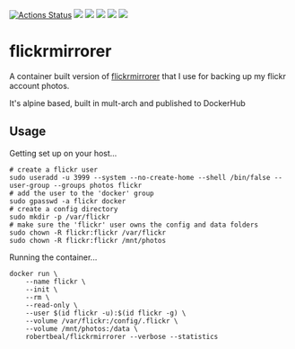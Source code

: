 [![Actions Status](https://github.com/robertbeal/docker-flickrmirrorer/workflows/build/badge.svg)](https://github.com/robertbeal/docker-flickrmirrorer/actions)
[![](https://images.microbadger.com/badges/image/robertbeal/flickrmirrorer.svg)](https://microbadger.com/images/robertbeal/flickrmirrorer "Get your own image badge on microbadger.com")
[![](https://images.microbadger.com/badges/version/robertbeal/flickrmirrorer.svg)](https://microbadger.com/images/robertbeal/flickrmirrorer "Get your own version badge on microbadger.com")
[![](https://img.shields.io/docker/pulls/robertbeal/flickrmirrorer.svg)](https://hub.docker.com/r/robertbeal/flickrmirrorer/)
[![](https://img.shields.io/docker/stars/robertbeal/flickrmirrorer.svg)](https://hub.docker.com/r/robertbeal/flickrmirrorer/)
[![](https://img.shields.io/docker/automated/robertbeal/flickrmirrorer.svg)](https://hub.docker.com/r/robertbeal/flickrmirrorer/)

# flickrmirrorer

A container built version of [flickrmirrorer](https://github.com/markdoliner/flickrmirrorer) that I use for backing up my flickr account photos.

It's alpine based, built in mult-arch and published to DockerHub

## Usage

Getting set up on your host...

```
# create a flickr user
sudo useradd -u 3999 --system --no-create-home --shell /bin/false --user-group --groups photos flickr
# add the user to the 'docker' group
sudo gpasswd -a flickr docker
# create a config directory
sudo mkdir -p /var/flickr
# make sure the 'flickr' user owns the config and data folders
sudo chown -R flickr:flickr /var/flickr
sudo chown -R flickr:flickr /mnt/photos
```

Running the container...

```
docker run \
    --name flickr \
    --init \
    --rm \
    --read-only \
    --user $(id flickr -u):$(id flickr -g) \
    --volume /var/flickr:/config/.flickr \
    --volume /mnt/photos:/data \
    robertbeal/flickrmirrorer --verbose --statistics
```
